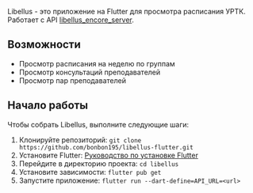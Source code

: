 
Libellus - это приложение на Flutter для просмотра расписания УРТК.
Работает с API [libellus_encore_server](https://github.com/bonbon195/libellus_encore_server).

## Возможности

- Просмотр расписания на неделю по группам
- Просмотр консультаций преподавателей
- Просмотр пар преподавателей

## Начало работы

Чтобы собрать Libellus, выполните следующие шаги:

1. Клонируйте репозиторий: `git clone https://github.com/bonbon195/libellus-flutter.git`
2. Установите Flutter: [Руководство по установке Flutter](https://flutter.dev/docs/get-started/install)
3. Перейдите в директорию проекта: `cd libellus`
4. Установите зависимости: `flutter pub get`
5. Запустите приложение: `flutter run --dart-define=API_URL=<url>`
